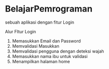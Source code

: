 # BelajarPemrograman
sebuah aplikasi dengan fitur Login

Alur FItur Login
1. Memasukkan Email dan Password
2. Memvalidasi Masukkan
3. Memvalidasi pengguna dengan deteksi wajah
4. Memasukkan nama ibu untuk validasi
5. Menampilkan halaman home
